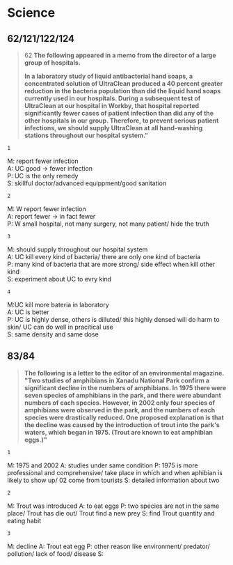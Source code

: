 Science
================
62/121/122/124
----------------------
>62
>**The following appeared in a memo from the director of a large group of hospitals.**
>
> **In a laboratory study of liquid antibacterial hand soaps, a concentrated solution of UltraClean produced a 40 percent greater reduction in the bacteria population than did the liquid hand soaps currently used in our hospitals. During a subsequent test of UltraClean at our hospital in Workby, that hospital reported significantly fewer cases of patient infection than did any of the other hospitals in our group. Therefore, to prevent serious patient infections, we should supply UltraClean at all hand-washing stations throughout our hospital system."**

    1
M: report fewer infection  
A: UC good -> fewer infection  
P: UC is the only remedy  
S: skillful doctor/advanced equippment/good sanitation  

    2
M: W report fewer infection  
A: report fewer -> in fact fewer  
P: W small hospital, not many surgery, not many patient/ hide the truth  


    3
M: should supply throughout our hospital system  
A: UC kill every kind of bacteria/ there are only one kind of bacteria   
P: many kind of bacteria that are more strong/ side effect when kill other kind  
S: experiment about UC to evry kind  

    4
M:UC kill more bateria in laboratory  
A: UC is better  
P: UC is highly dense, others is dilluted/ this highly densed will do harm to skin/ UC can do well in pracitical use  
S: same density and same dose   

83/84
----------------------------
>**The following is a letter to the editor of an environmental magazine. 
"Two studies of amphibians in Xanadu National Park confirm a significant decline in the numbers of amphibians. In 1975 there were seven species of amphibians in the park, and there were abundant numbers of each species. However, in 2002 only four species of amphibians were observed in the park, and the numbers of each species were drastically reduced. One proposed explanation is that the decline was caused by the introduction of trout into the park's waters, which began in 1975. (Trout are known to eat amphibian eggs.)"**

    1
M: 1975 and 2002
A: studies under same condition
P: 1975 is more professional and comprehensive/ take place in which and when aphibian is likely to show up/ 02 come from tourists
S: detailed information about two

    2
M: Trout was introduced
A: to eat eggs
P: two species are not in the same place/ Trout has die out/ Trout find a new prey
S: find Trout quantity and eating habit

    3
M: decline
A: Trout eat egg
P: other reason like environment/ predator/ pollution/ lack of food/ disease
S:

<!--stackedit_data:
eyJoaXN0b3J5IjpbMzc1OTQxMzQ1LC02NzA1ODkyMDJdfQ==
-->